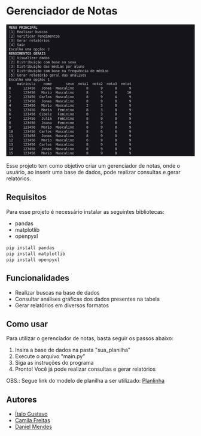 # Gerenciador de Notas
![projeto preview](./.github/image.png)

Esse projeto tem como objetivo criar um gerenciador de notas, onde o usuário, ao inserir uma base de dados, pode realizar consultas e gerar relatórios.

## Requisitos
Para esse projeto é necessário instalar as seguintes bibliotecas:
- pandas
- matplotlib
- openpyxl
```
pip install pandas
pip install matplotlib
pip install openpyxl
```
## Funcionalidades
- Realizar buscas na base de dados
- Consultar análises gráficas dos dados presentes na tabela
- Gerar relatórios em diversos formatos

## Como usar
Para utilizar o gerenciador de notas, basta seguir os passos abaixo:
1. Insira a base de dados na pasta "sua_planilha"
2. Execute o arquivo "main.py"
3. Siga as instruções do programa
4. Pronto! Você já pode realizar consultas e gerar relatórios

OBS.: Segue link do modelo de planilha a ser utilizado: [Planlinha](https://docs.google.com/spreadsheets/d/1prlB-YISPB7u0ZzkzhEZgH4iDrX_KMCRkGkM6kcFts0/edit?usp=sharing)

## Autores
- [Ítalo Gustavo](https://github.com/Yta-ux)
- [Camila Freitas](https://github.com/CamilaFB)
- [Daniel Mendes](https://github.com/daniel23github)
